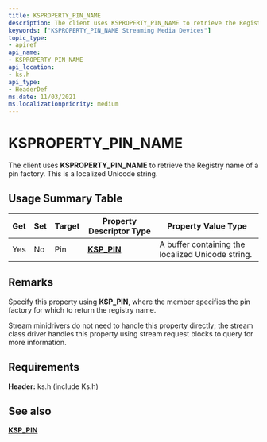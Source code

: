 ```yaml
---
title: KSPROPERTY_PIN_NAME
description: The client uses KSPROPERTY_PIN_NAME to retrieve the Registry name of a pin factory. This is a localized Unicode string.
keywords: ["KSPROPERTY_PIN_NAME Streaming Media Devices"]
topic_type:
- apiref
api_name:
- KSPROPERTY_PIN_NAME
api_location:
- ks.h
api_type:
- HeaderDef
ms.date: 11/03/2021
ms.localizationpriority: medium
---
```


# KSPROPERTY_PIN_NAME

The client uses **KSPROPERTY_PIN_NAME** to retrieve the Registry name of a pin factory. This is a localized Unicode string.

## Usage Summary Table

| Get | Set | Target | Property Descriptor Type | Property Value Type |
|--|--|--|--|--|
| Yes | No | Pin | [**KSP_PIN**](/windows-hardware/drivers/ddi/ks/ns-ks-ksp_pin) | A buffer containing the localized Unicode string. |

## Remarks

Specify this property using **KSP_PIN**, where the member specifies the pin factory for which to return the registry name.

Stream minidrivers do not need to handle this property directly; the stream class driver handles this property using stream request blocks to query for more information.

## Requirements

**Header:** ks.h (include Ks.h)

## See also

[**KSP_PIN**](/windows-hardware/drivers/ddi/ks/ns-ks-ksp_pin)
